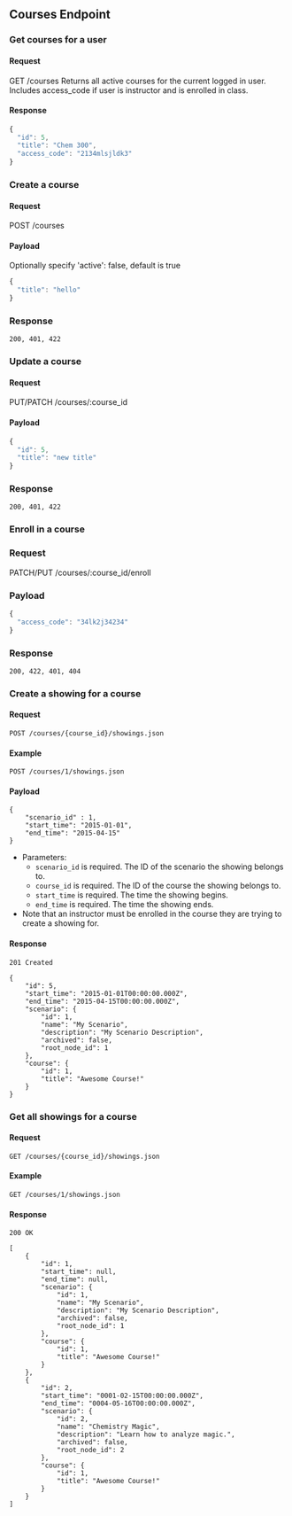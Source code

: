 ## Courses Endpoint

### Get courses for a user

#### Request

  GET /courses 
  Returns all active courses for the current logged in user. Includes access_code if user is instructor and is enrolled in class.

#### Response
  
  ```javascript
  {
    "id": 5,
    "title": "Chem 300",
    "access_code": "2134mlsjldk3"
  }
  ```

### Create a course

#### Request

  POST /courses

#### Payload
  Optionally specify 'active': false, default is true 

  ```javascript
  {
    "title": "hello"
  }
  ```

### Response

  `200, 401, 422` 

### Update a course

#### Request

  PUT/PATCH /courses/:course_id

#### Payload

  ```javascript
  {
    "id": 5,
    "title": "new title"
  }
  ```

### Response

  `200, 401, 422` 


### Enroll in a course

### Request

  PATCH/PUT /courses/:course_id/enroll 

### Payload

  ```javascript
  {
    "access_code": "34lk2j34234"
  }
  ```

### Response

  `200, 422, 401, 404` 



### Create a showing for a course

#### Request

	POST /courses/{course_id}/showings.json

#### Example

	POST /courses/1/showings.json

#### Payload

	{
	    "scenario_id" : 1,
	    "start_time": "2015-01-01",
	    "end_time": "2015-04-15"
	}

* Parameters:
	* `scenario_id` is required. The ID of the scenario the showing belongs to.
	* `course_id` is required. The ID of the course the showing belongs to.
	* `start_time` is required. The time the showing begins.
	* `end_time` is required. The time the showing ends.
* Note that an instructor must be enrolled in the course they are trying to create a showing for.

#### Response

	201 Created
	
	{
		"id": 5,
		"start_time": "2015-01-01T00:00:00.000Z",
		"end_time": "2015-04-15T00:00:00.000Z",
		"scenario": {
			"id": 1,
			"name": "My Scenario",
			"description": "My Scenario Description",
			"archived": false,
			"root_node_id": 1
		},
		"course": {
			"id": 1,
			"title": "Awesome Course!"
		}
	}
	
### Get all showings for a course

#### Request

	GET /courses/{course_id}/showings.json

#### Example

	GET /courses/1/showings.json

#### Response

	200 OK
	
	[
		{
			"id": 1,
			"start_time": null,
			"end_time": null,
			"scenario": {
				"id": 1,
				"name": "My Scenario",
				"description": "My Scenario Description",
				"archived": false,
				"root_node_id": 1
			},
			"course": {
				"id": 1,
				"title": "Awesome Course!"
			}
		},
		{
			"id": 2,
			"start_time": "0001-02-15T00:00:00.000Z",
			"end_time": "0004-05-16T00:00:00.000Z",
			"scenario": {
				"id": 2,
				"name": "Chemistry Magic",
				"description": "Learn how to analyze magic.",
				"archived": false,
				"root_node_id": 2
			},
			"course": {
				"id": 1,
				"title": "Awesome Course!"
			}
		}
	]
